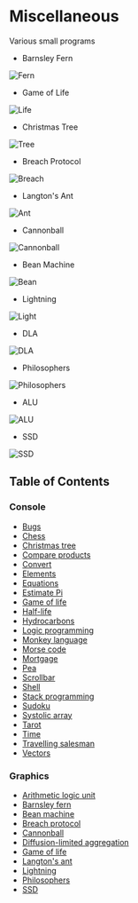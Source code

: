 # Miscellaneous

Various small programs

* Barnsley Fern

![Fern](https://i.imgur.com/xEhQxWb.png)

* Game of Life

![Life](https://i.imgur.com/MaaN8vt.png)

* Christmas Tree

![Tree](https://i.imgur.com/TR7bGia.png)

* Breach Protocol

![Breach](https://i.imgur.com/jHigPXH.png)

* Langton's Ant

![Ant](https://i.imgur.com/1TpDIJ3.gif)

* Cannonball

![Cannonball](https://i.imgur.com/ZyiJEfa.png)

* Bean Machine

![Bean](https://i.imgur.com/ONFidyS.gif)

* Lightning

![Light](https://i.imgur.com/nljCrkI.gif)

* DLA

![DLA](https://i.imgur.com/JOhwYBf.png)

* Philosophers

![Philosophers](https://i.imgur.com/Ixz2Tn6.gif)

* ALU

![ALU](https://i.imgur.com/v2ymrhS.png)

* SSD

![SSD](https://i.imgur.com/1iaMFzh.png)

## Table of Contents

### Console

* [Bugs](console/bugs.ex)
* [Chess](console/chess.rexx)
* [Christmas tree](console/tree.rkt)
* [Compare products](console/compare)
* [Convert](console/convert.tcl)
* [Elements](console/elements)
* [Equations](console/root.ndf)
* [Estimate Pi](console/pi.tcl)
* [Game of life](console/life.ndf)
* [Half-life](console/half_life.tcl)
* [Hydrocarbons](console/hydrocarbons.cs)
* [Logic programming](console/logic)
* [Monkey language](console/monkey.ex)
* [Morse code](console/morse)
* [Mortgage](console/money.ndf)
* [Pea](console/pea.tcl)
* [Scrollbar](console/marker.tcl)
* [Shell](console/shell.tcl)
* [Stack programming](console/stack.ex)
* [Sudoku](console/sudoku)
* [Systolic array](console/systolic.tcl)
* [Tarot](console/tarot.exs)
* [Time](console/time.tcl)
* [Travelling salesman](console/travel.ex)
* [Vectors](console/displacement.tcl)

### Graphics

* [Arithmetic logic unit](graphics/alu.tcl)
* [Barnsley fern](graphics/fern.rb)
* [Bean machine](graphics/bean.tcl)
* [Breach protocol](graphics/breach.tcl)
* [Cannonball](graphics/cannon.tcl)
* [Diffusion-limited aggregation](graphics/dla.tcl)
* [Game of life](graphics/game.rb)
* [Langton's ant](graphics/langton.tcl)
* [Lightning](graphics/lightning.tcl)
* [Philosophers](graphics/philosophers.tcl)
* [SSD](graphics/ssd.tcl)

